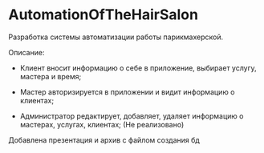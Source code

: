 # AutomationOfTheHairSalon
Разработка системы автоматизации работы парикмахерской.

Описание:

- Клиент вносит информацию о себе в приложение, выбирает услугу, мастера и время;

- Мастер авторизируется в приложении и видит информацию о клиентах;

- Администратор редактирует, добавляет, удаляет информацию о мастерах, услугах, клиентах; (Не реализовано)

Добавлена презентация и архив с файлом создания бд
